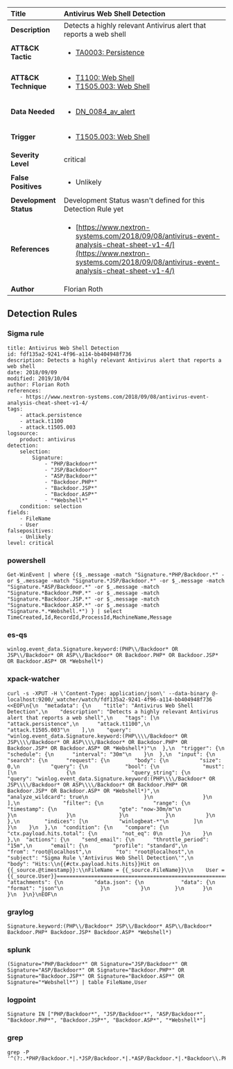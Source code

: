 | Title                    | Antivirus Web Shell Detection       |
|:-------------------------|:------------------|
| **Description**          | Detects a highly relevant Antivirus alert that reports a web shell |
| **ATT&amp;CK Tactic**    |  <ul><li>[TA0003: Persistence](https://attack.mitre.org/tactics/TA0003)</li></ul>  |
| **ATT&amp;CK Technique** | <ul><li>[T1100: Web Shell](https://attack.mitre.org/techniques/T1100)</li><li>[T1505.003: Web Shell](https://attack.mitre.org/techniques/T1505.003)</li></ul>  |
| **Data Needed**          | <ul><li>[DN_0084_av_alert](../Data_Needed/DN_0084_av_alert.md)</li></ul>  |
| **Trigger**              | <ul><li>[T1505.003: Web Shell](../Triggers/T1505.003.md)</li></ul>  |
| **Severity Level**       | critical |
| **False Positives**      | <ul><li>Unlikely</li></ul>  |
| **Development Status**   |  Development Status wasn't defined for this Detection Rule yet  |
| **References**           | <ul><li>[https://www.nextron-systems.com/2018/09/08/antivirus-event-analysis-cheat-sheet-v1-4/](https://www.nextron-systems.com/2018/09/08/antivirus-event-analysis-cheat-sheet-v1-4/)</li></ul>  |
| **Author**               | Florian Roth |


## Detection Rules

### Sigma rule

```
title: Antivirus Web Shell Detection
id: fdf135a2-9241-4f96-a114-bb404948f736
description: Detects a highly relevant Antivirus alert that reports a web shell
date: 2018/09/09
modified: 2019/10/04
author: Florian Roth
references:
    - https://www.nextron-systems.com/2018/09/08/antivirus-event-analysis-cheat-sheet-v1-4/
tags:
    - attack.persistence
    - attack.t1100
    - attack.t1505.003
logsource:
    product: antivirus
detection:
    selection:
        Signature:
            - "PHP/Backdoor*"
            - "JSP/Backdoor*"
            - "ASP/Backdoor*"
            - "Backdoor.PHP*"
            - "Backdoor.JSP*"
            - "Backdoor.ASP*"
            - "*Webshell*"
    condition: selection
fields:
    - FileName
    - User
falsepositives:
    - Unlikely
level: critical

```





### powershell
    
```
Get-WinEvent | where {($_.message -match "Signature.*PHP/Backdoor.*" -or $_.message -match "Signature.*JSP/Backdoor.*" -or $_.message -match "Signature.*ASP/Backdoor.*" -or $_.message -match "Signature.*Backdoor.PHP.*" -or $_.message -match "Signature.*Backdoor.JSP.*" -or $_.message -match "Signature.*Backdoor.ASP.*" -or $_.message -match "Signature.*.*Webshell.*") } | select TimeCreated,Id,RecordId,ProcessId,MachineName,Message
```


### es-qs
    
```
winlog.event_data.Signature.keyword:(PHP\\/Backdoor* OR JSP\\/Backdoor* OR ASP\\/Backdoor* OR Backdoor.PHP* OR Backdoor.JSP* OR Backdoor.ASP* OR *Webshell*)
```


### xpack-watcher
    
```
curl -s -XPUT -H \'Content-Type: application/json\' --data-binary @- localhost:9200/_watcher/watch/fdf135a2-9241-4f96-a114-bb404948f736 <<EOF\n{\n  "metadata": {\n    "title": "Antivirus Web Shell Detection",\n    "description": "Detects a highly relevant Antivirus alert that reports a web shell",\n    "tags": [\n      "attack.persistence",\n      "attack.t1100",\n      "attack.t1505.003"\n    ],\n    "query": "winlog.event_data.Signature.keyword:(PHP\\\\/Backdoor* OR JSP\\\\/Backdoor* OR ASP\\\\/Backdoor* OR Backdoor.PHP* OR Backdoor.JSP* OR Backdoor.ASP* OR *Webshell*)"\n  },\n  "trigger": {\n    "schedule": {\n      "interval": "30m"\n    }\n  },\n  "input": {\n    "search": {\n      "request": {\n        "body": {\n          "size": 0,\n          "query": {\n            "bool": {\n              "must": [\n                {\n                  "query_string": {\n                    "query": "winlog.event_data.Signature.keyword:(PHP\\\\/Backdoor* OR JSP\\\\/Backdoor* OR ASP\\\\/Backdoor* OR Backdoor.PHP* OR Backdoor.JSP* OR Backdoor.ASP* OR *Webshell*)",\n                    "analyze_wildcard": true\n                  }\n                }\n              ],\n              "filter": {\n                "range": {\n                  "timestamp": {\n                    "gte": "now-30m/m"\n                  }\n                }\n              }\n            }\n          }\n        },\n        "indices": [\n          "winlogbeat-*"\n        ]\n      }\n    }\n  },\n  "condition": {\n    "compare": {\n      "ctx.payload.hits.total": {\n        "not_eq": 0\n      }\n    }\n  },\n  "actions": {\n    "send_email": {\n      "throttle_period": "15m",\n      "email": {\n        "profile": "standard",\n        "from": "root@localhost",\n        "to": "root@localhost",\n        "subject": "Sigma Rule \'Antivirus Web Shell Detection\'",\n        "body": "Hits:\\n{{#ctx.payload.hits.hits}}Hit on {{_source.@timestamp}}:\\nFileName = {{_source.FileName}}\\n    User = {{_source.User}}================================================================================\\n{{/ctx.payload.hits.hits}}",\n        "attachments": {\n          "data.json": {\n            "data": {\n              "format": "json"\n            }\n          }\n        }\n      }\n    }\n  }\n}\nEOF\n
```


### graylog
    
```
Signature.keyword:(PHP\\/Backdoor* JSP\\/Backdoor* ASP\\/Backdoor* Backdoor.PHP* Backdoor.JSP* Backdoor.ASP* *Webshell*)
```


### splunk
    
```
(Signature="PHP/Backdoor*" OR Signature="JSP/Backdoor*" OR Signature="ASP/Backdoor*" OR Signature="Backdoor.PHP*" OR Signature="Backdoor.JSP*" OR Signature="Backdoor.ASP*" OR Signature="*Webshell*") | table FileName,User
```


### logpoint
    
```
Signature IN ["PHP/Backdoor*", "JSP/Backdoor*", "ASP/Backdoor*", "Backdoor.PHP*", "Backdoor.JSP*", "Backdoor.ASP*", "*Webshell*"]
```


### grep
    
```
grep -P '^(?:.*PHP/Backdoor.*|.*JSP/Backdoor.*|.*ASP/Backdoor.*|.*Backdoor\\.PHP.*|.*Backdoor\\.JSP.*|.*Backdoor\\.ASP.*|.*.*Webshell.*)'
```



